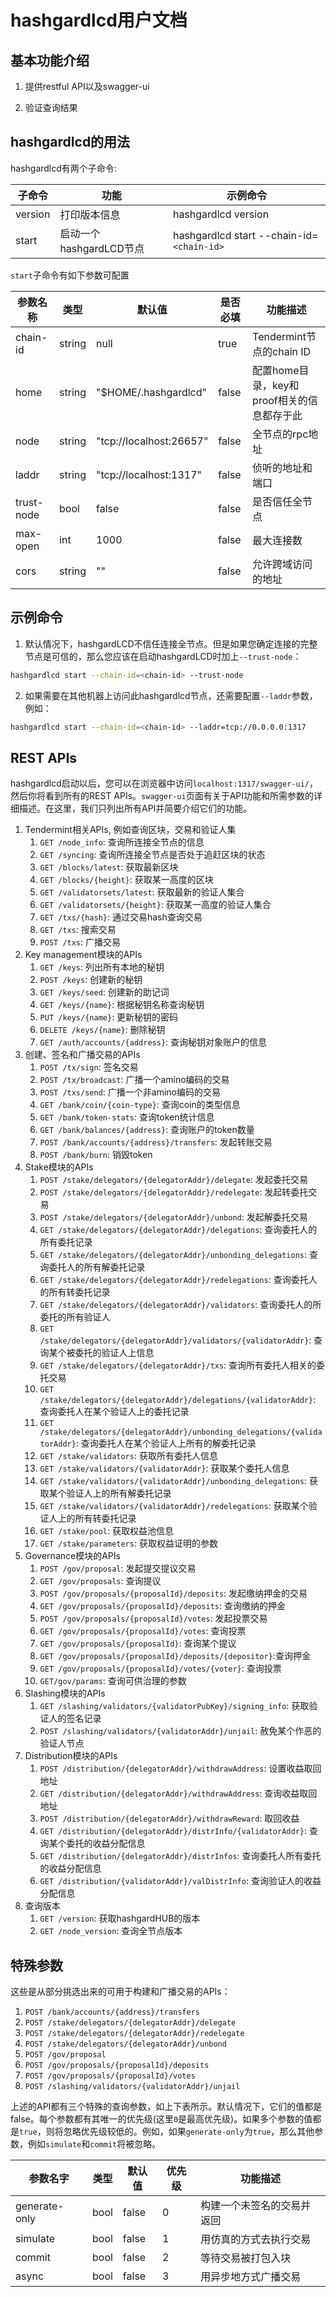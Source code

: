 # hashgardlcd用户文档

## 基本功能介绍

1. 提供restful API以及swagger-ui 

2. 验证查询结果

## hashgardlcd的用法

hashgardlcd有两个子命令:

| 子命令  | 功能                    | 示例命令                                  |
| ------- | ----------------------- | ----------------------------------------- |
| version | 打印版本信息            | hashgardlcd version                       |
| start   | 启动一个hashgardLCD节点 | hashgardlcd start --chain-id=`<chain-id>` |

`start`子命令有如下参数可配置

| 参数名称   | 类型   | 默认值                  | 是否必填 | 功能描述                                   |
| ---------- | ------ | ----------------------- | -------- | ------------------------------------------ |
| chain-id   | string | null                    | true     | Tendermint节点的chain ID                   |
| home       | string | "$HOME/.hashgardlcd"    | false    | 配置home目录，key和proof相关的信息都存于此 |
| node       | string | "tcp://localhost:26657" | false    | 全节点的rpc地址                            |
| laddr      | string | "tcp://localhost:1317"  | false    | 侦听的地址和端口                           |
| trust-node | bool   | false                   | false    | 是否信任全节点                             |
| max-open   | int    | 1000                    | false    | 最大连接数                                 |
| cors       | string | ""                      | false    | 允许跨域访问的地址                         |

## 示例命令

1. 默认情况下，hashgardLCD不信任连接全节点。但是如果您确定连接的完整节点是可信的，那么您应该在启动hashgardLCD时加上`--trust-node`：

```bash
hashgardlcd start --chain-id=<chain-id> --trust-node
```

2. 如果需要在其他机器上访问此hashgardlcd节点，还需要配置`--laddr`参数，例如：

```bash
hashgardlcd start --chain-id=<chain-id> --laddr=tcp://0.0.0.0:1317
```

## REST APIs

hashgardlcd启动以后，您可以在浏览器中访问`localhost:1317/swagger-ui/`，然后你将看到所有的REST APIs。`swagger-ui`页面有关于API功能和所需参数的详细描述。在这里，我们只列出所有API并简要介绍它们的功能。

1. Tendermint相关APIs, 例如查询区块，交易和验证人集
   1. `GET /node_info`: 查询所连接全节点的信息
   2. `GET /syncing`: 查询所连接全节点是否处于追赶区块的状态
   3. `GET /blocks/latest`: 获取最新区块
   4. `GET /blocks/{height}`: 获取某一高度的区块
   5. `GET /validatorsets/latest`: 获取最新的验证人集合
   6. `GET /validatorsets/{height}`: 获取某一高度的验证人集合
   7. `GET /txs/{hash}`: 通过交易hash查询交易
   8. `GET /txs`: 搜索交易
   9. `POST /txs`: 广播交易
2. Key management模块的APIs
   1. `GET /keys`: 列出所有本地的秘钥
   2. `POST /keys`: 创建新的秘钥
   3. `GET /keys/seed`: 创建新的助记词
   4. `GET /keys/{name}`: 根据秘钥名称查询秘钥
   5. `PUT /keys/{name}`: 更新秘钥的密码
   6. `DELETE /keys/{name}`: 删除秘钥
   7. `GET /auth/accounts/{address}`: 查询秘钥对象账户的信息
3. 创建、签名和广播交易的APIs
   1. `POST /tx/sign`: 签名交易
   2. `POST /tx/broadcast`: 广播一个amino编码的交易
   3. `POST /txs/send`: 广播一个非amino编码的交易
   4. `GET /bank/coin/{coin-type}`: 查询coin的类型信息
   5. `GET /bank/token-stats`: 查询token统计信息
   6. `GET /bank/balances/{address}`: 查询账户的token数量
   7. `POST /bank/accounts/{address}/transfers`: 发起转账交易
   8. `POST /bank/burn`: 销毁token
4. Stake模块的APIs
   1. `POST /stake/delegators/{delegatorAddr}/delegate`: 发起委托交易
   2. `POST /stake/delegators/{delegatorAddr}/redelegate`: 发起转委托交易
   3. `POST /stake/delegators/{delegatorAddr}/unbond`: 发起解委托交易
   4. `GET /stake/delegators/{delegatorAddr}/delegations`: 查询委托人的所有委托记录
   5. `GET /stake/delegators/{delegatorAddr}/unbonding_delegations`: 查询委托人的所有解委托记录
   6. `GET /stake/delegators/{delegatorAddr}/redelegations`: 查询委托人的所有转委托记录
   7. `GET /stake/delegators/{delegatorAddr}/validators`: 查询委托人的所委托的所有验证人
   8. `GET /stake/delegators/{delegatorAddr}/validators/{validatorAddr}`: 查询某个被委托的验证人上信息
   9. `GET /stake/delegators/{delegatorAddr}/txs`: 查询所有委托人相关的委托交易
   10. `GET /stake/delegators/{delegatorAddr}/delegations/{validatorAddr}`: 查询委托人在某个验证人上的委托记录
   11. `GET /stake/delegators/{delegatorAddr}/unbonding_delegations/{validatorAddr}`: 查询委托人在某个验证人上所有的解委托记录
   12. `GET /stake/validators`: 获取所有委托人信息
   13. `GET /stake/validators/{validatorAddr}`: 获取某个委托人信息
   14. `GET /stake/validators/{validatorAddr}/unbonding_delegations`: 获取某个验证人上的所有解委托记录
   15. `GET /stake/validators/{validatorAddr}/redelegations`: 获取某个验证人上的所有转委托记录
   16. `GET /stake/pool`: 获取权益池信息
   17. `GET /stake/parameters`: 获取权益证明的参数
5. Governance模块的APIs
   1. `POST /gov/proposal`: 发起提交提议交易
   2. `GET /gov/proposals`: 查询提议
   3. `POST /gov/proposals/{proposalId}/deposits`: 发起缴纳押金的交易
   4. `GET /gov/proposals/{proposalId}/deposits`: 查询缴纳的押金
   5. `POST /gov/proposals/{proposalId}/votes`: 发起投票交易
   6. `GET /gov/proposals/{proposalId}/votes`: 查询投票
   7. `GET /gov/proposals/{proposalId}`: 查询某个提议
   8. `GET /gov/proposals/{proposalId}/deposits/{depositor}`:查询押金
   9. `GET /gov/proposals/{proposalId}/votes/{voter}`: 查询投票
   10. `GET/gov/params`: 查询可供治理的参数
6. Slashing模块的APIs
   1. `GET /slashing/validators/{validatorPubKey}/signing_info`: 获取验证人的签名记录
   2. `POST /slashing/validators/{validatorAddr}/unjail`: 赦免某个作恶的验证人节点
7. Distribution模块的APIs
   1. `POST /distribution/{delegatorAddr}/withdrawAddress`: 设置收益取回地址
   2. `GET /distribution/{delegatorAddr}/withdrawAddress`: 查询收益取回地址
   3. `POST /distribution/{delegatorAddr}/withdrawReward`: 取回收益
   4. `GET /distribution/{delegatorAddr}/distrInfo/{validatorAddr}`: 查询某个委托的收益分配信息
   5. `GET /distribution/{delegatorAddr}/distrInfos`: 查询委托人所有委托的收益分配信息
   6. `GET /distribution/{validatorAddr}/valDistrInfo`: 查询验证人的收益分配信息
8. 查询版本
   1. `GET /version`: 获取hashgardHUB的版本
   2. `GET /node_version`: 查询全节点版本

## 特殊参数

这些是从部分挑选出来的可用于构建和广播交易的APIs：

1. `POST /bank/accounts/{address}/transfers`
2. `POST /stake/delegators/{delegatorAddr}/delegate`
3. `POST /stake/delegators/{delegatorAddr}/redelegate`
4. `POST /stake/delegators/{delegatorAddr}/unbond`
5. `POST /gov/proposal`
6. `POST /gov/proposals/{proposalId}/deposits`
7. `POST /gov/proposals/{proposalId}/votes`
8. `POST /slashing/validators/{validatorAddr}/unjail`

上述的API都有三个特殊的查询参数，如上下表所示。默认情况下，它们的值都是false。每个参数都有其唯一的优先级(这里`0`是最高优先级)。如果多个参数的值都是`true`，则将忽略优先级较低的。例如，如果`generate-only`为`true`，那么其他参数，例如`simulate`和`commit`将被忽略。

| 参数名字      | 类型 | 默认值 | 优先级 | 功能描述                   |
| ------------- | ---- | ------ | ------ | -------------------------- |
| generate-only | bool | false  | 0      | 构建一个未签名的交易并返回 |
| simulate      | bool | false  | 1      | 用仿真的方式去执行交易     |
| commit        | bool | false  | 2      | 等待交易被打包入块         |
| async         | bool | false  | 3      | 用异步地方式广播交易       |